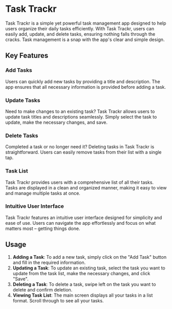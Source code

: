 # Task Trackr

Task Trackr is a simple yet powerful task management app designed to help users organize their daily tasks efficiently. With Task Trackr, users can easily add, update, and delete tasks, ensuring nothing falls through the cracks. Task management is a snap with the app's clear and simple design.

## Key Features

### Add Tasks
Users can quickly add new tasks by providing a title and description. The app ensures that all necessary information is provided before adding a task.

### Update Tasks
Need to make changes to an existing task? Task Trackr allows users to update task titles and descriptions seamlessly. Simply select the task to update, make the necessary changes, and save.

### Delete Tasks
Completed a task or no longer need it? Deleting tasks in Task Trackr is straightforward. Users can easily remove tasks from their list with a single tap.

### Task List
Task Trackr provides users with a comprehensive list of all their tasks. Tasks are displayed in a clean and organized manner, making it easy to view and manage multiple tasks at once.

### Intuitive User Interface
Task Trackr features an intuitive user interface designed for simplicity and ease of use. Users can navigate the app effortlessly and focus on what matters most – getting things done.

## Usage

1. **Adding a Task**: To add a new task, simply click on the "Add Task" button and fill in the required information.
2. **Updating a Task**: To update an existing task, select the task you want to update from the task list, make the necessary changes, and click "Save".
3. **Deleting a Task**: To delete a task, swipe left on the task you want to delete and confirm deletion.
4. **Viewing Task List**: The main screen displays all your tasks in a list format. Scroll through to see all your tasks.


